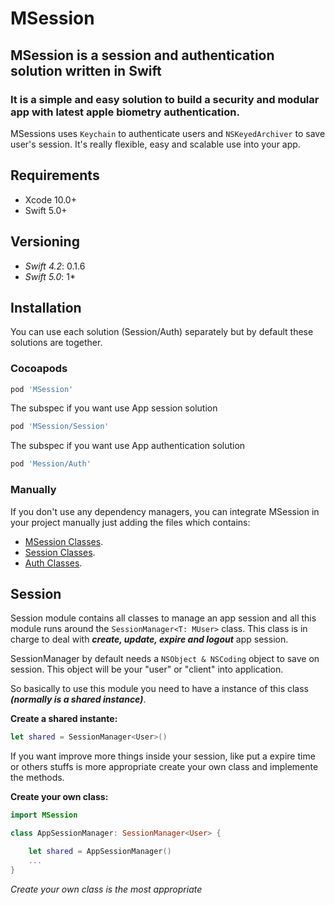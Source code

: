 # MSession

## MSession is a session and authentication solution written in Swift

### It is a simple and easy solution to build a security and modular app with latest apple biometry authentication.

MSessions uses `Keychain` to authenticate users and `NSKeyedArchiver` to save user's session. It's really flexible, easy and scalable use into your app.

## Requirements

- Xcode 10.0+
- Swift 5.0+

## Versioning

- *Swift 4.2*: 0.1.6
- *Swift 5.0*: 1*

## Installation

You can use each solution (Session/Auth) separately but by default these solutions are together.


### Cocoapods

```ruby
pod 'MSession'
```

The subspec if you want use App session solution

```ruby
pod 'MSession/Session'
```

The subspec if you want use App authentication solution 

```ruby
pod 'Mession/Auth'
```

### Manually

If you don't use any dependency managers, you can integrate MSession in your project manually just adding the files which contains: 

- [MSession Classes](https://github.com/vitormesquita/MSession/tree/master/Source). 
- [Session Classes](https://github.com/vitormesquita/MSession/tree/master/Source/Session).
- [Auth Classes](https://github.com/vitormesquita/MSession/tree/master/Source/Auth).

## Session

Session module contains all classes to manage an app session and all this module runs around the `SessionManager<T: MUser>` class. This class is in charge to deal with ***create, update, expire and logout*** app session.

SessionManager by default needs a `NSObject & NSCoding` object to save on session. This object will be your "user" or "client" into application.

So basically to use this module you need to have a instance of this class ***(normally is a shared instance)***.

**Create a shared instante:**

```swift
let shared = SessionManager<User>()
```


If you want improve more things inside your session, like put a expire time or others stuffs is more appropriate create your own class and implemente the methods.

**Create your own class:**

```swift
import MSession

class AppSessionManager: SessionManager<User> {

	let shared = AppSessionManager()	
	...
}
```

*Create your own class is the most appropriate*

<!--
TODO update code to accept any data store

`SessionManager` by default has a `DataStore` implementation called `SessionDataStore`, this implementation is using `NSKeyedArchiver` and `UserDefaults` to save sassion. 

If you want create a local store with realm or core data you can use MSession as well. You just need to create your own DataStore and implement `SessionDataStore` protocol.

```swift
import MSession

class AppSessionDataStore: SessionDataStoreProtocol {

	// All methods implemented
}
```
-->

